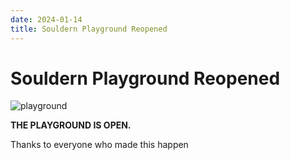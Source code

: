```yaml
---
date: 2024-01-14
title: Souldern Playground Reopened
---
```


# Souldern Playground Reopened


![playground](https://lh3.googleusercontent.com/pw/ABLVV86thqaPKHe8wfafynDaeAENf_ZGvjBQR4L57hJJSqgugmdYa7WIG0aiOmy6NCXUiwCa8ekhfbWpyCfBpOZL0ZDbwe-HNnBkB7n0fiSboVXUN9dTJxLOPvMWNZcQfYYCId9HUDXIMs9Pg0EnL4r6yOxP=w1189-h669-s-no?authuser=0)

**THE PLAYGROUND IS OPEN.**

Thanks to everyone who made this happen